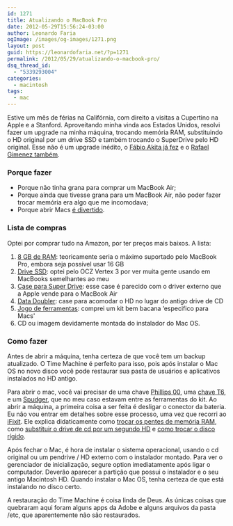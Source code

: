 ```yaml
---
id: 1271
title: Atualizando o MacBook Pro
date: 2012-05-29T15:56:24-03:00
author: Leonardo Faria
ogImage: /images/og-images/1271.png
layout: post
guid: https://leonardofaria.net/?p=1271
permalink: /2012/05/29/atualizando-o-macbook-pro/
dsq_thread_id:
  - "5339293004"
categories:
  - macintosh
tags:
  - mac
---
```

Estive um mês de férias na Califórnia, com direito a visitas a Cupertino na Apple e a Stanford. Aproveitando minha vinda aos Estados Unidos, resolvi fazer um upgrade na minha máquina, trocando memória RAM, substituindo o HD original por um drive SSD e também trocando o SuperDrive pelo HD original. Esse não é um upgrade inédito, o [Fábio Akita já fez](http://akitaonrails.com/2011/01/24/off-topic-upgrading-my-macbook-pro-with-an-mce-optibay) e o [Rafael Gimenez também](http://rafaelgimenes.net/2011/09/20/hackeando-macbook-pro-early-2011-memoria-ssd-hd-de-1-tb-e-dvd-externo/). 

### Porque fazer

  * Porque não tinha grana para comprar um MacBook Air;
  * Porque ainda que tivesse grana para um MacBook Air, não poder fazer trocar memória era algo que me incomodava;
  * Porque abrir Macs [é divertido](https://twitter.com/leozera/statuses/14649034669039616).

### Lista de compras

Optei por comprar tudo na Amazon, por ter preços mais baixos. A lista:

  1. [8 GB de RAM](http://www.amazon.com/gp/product/B002YUF8ZG/ref=oh_details_o02_s00_i01): teoricamente seria o máximo suportado pelo MacBook Pro, embora seja possível usar 16 GB
  2. [Drive SSD](http://www.amazon.com/gp/product/B004Q81CKY/ref=oh_details_o02_s00_i00): optei pelo OCZ Vertex 3 por ver muita gente usando em MacBooks semelhantes ao meu
  3. [Case para Super Drive](http://www.amazon.com/gp/product/B005RFOJT6/ref=oh_details_o03_s00_i00): esse case é parecido com o driver externo que a Apple vende para o MacBook Air
  4. [Data Doubler](http://www.amazon.com/gp/product/B004FM4UGE/ref=oh_details_o01_s00_i00): case para acomodar o HD no lugar do antigo drive de CD
  5. [Jogo de ferramentas](http://www.amazon.com/gp/product/B002O95BJK/ref=oh_details_o00_s00_i00): comprei um kit bem bacana &#8216;especifico para Macs'
  6. CD ou imagem devidamente montada do instalador do Mac OS. 

### Como fazer

Antes de abrir a máquina, tenha certeza de que você tem um backup atualizado. O Time Machine é perfeito para isso, pois após instalar o Mac OS no novo disco você pode restaurar sua pasta de usuários e aplicativos instalados no HD antigo.

Para abrir o mac, você vai precisar de uma chave [Phillips 00](http://www.ifixit.com/Tools/Phillips-00-ScrcF145-006), uma [chave T6](http://www.ifixit.com/Tools/T6-Torx-Screwdriver/IF145-004#.T8TvbplYtG4), e um [Spudger](http://www.ifixit.com/Tools/Spudger/IF145-002), que no meu caso estavam entre as ferramentas do kit. Ao abrir a máquina, a primeira coisa a ser feita é desligar o conector da bateria. Eu não vou entrar em detalhes sobre esse processo, uma vez que recorri ao [iFixit](http://www.ifixit.com). Ele explica didaticamente como [trocar os pentes de memória RAM](http://www.ifixit.com/Guide/Installing-MacBook-Pro-13-Inch-Unibody-Early-2011-RAM/5117/1), como [substituir o drive de cd por um segundo HD](http://www.ifixit.com/Guide/Installing-MacBook-Pro-13-Inch-Unibody-Early-2011-Dual-Hard-Drive/8529/1) e [como trocar o disco rígido](http://www.ifixit.com/Guide/Installing-MacBook-Pro-13-Inch-Unibody-Early-2011-Hard-Drive-Replacement/5119/1). 

Após fechar o Mac, é hora de instalar o sistema operacional, usando o cd original ou um pendrive / HD externo com o instalador montado. Para ver o gerenciador de inicialização, segure option imediatamente após ligar o computador. Deverão aparecer a partição que possui o instalador e o seu antigo Macintosh HD. Quando instalar o Mac OS, tenha certeza de que está instalando no disco certo.

A restauração do Time Machine é coisa linda de Deus. As únicas coisas que quebraram aqui foram alguns apps da Adobe e alguns arquivos da pasta /etc, que aparentemente não são restaurados.

